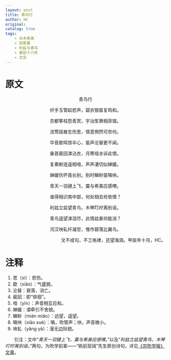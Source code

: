 ```yaml
---
layout: post
title: 青鸟行
author: HC
original: 
catalog: true
tags:
    - 伞木希美
    - 铠冢霙
    - 利兹与青鸟
    - 黄前十六年
    - 文言
---
```

# 原文
<span><center>青鸟行</center></span>

<span><center>纤手玉管起悲声，碧衣银笛复鸣和。</center></span>

<span><center>京都筝柱怨青冥，宇治笙箫相菲错。</center></span>

<span><center>流莺摇裔生伤思，情意惘然可奈何。</center></span>

<span><center>华音歊鸣惊伞心，笛声沦替更不闻。</center></span>

<span><center>垂首裴回涕沾衣，月寒瑶水诉此恨。</center></span>

<span><center>复奏断连遥相喑，声声凄切似婵媛。</center></span>

<span><center>婵媛伤怀竟长别，别时矊眇笛嗃吷。</center></span>

<span><center>青天一羽键上飞，霙与希美应感喟。</center></span>

<span><center>谁得相识南中部，何处相去衽依偎？</center></span>

<span><center>利兹立兹望青鸟，木琴叮咛离别谣。</center></span>

<span><center>青鸟遥望涕泪尽，此情兹甚何能消？</center></span>

<span><center>河汉坱轧纤凝‌空，惟作碧落比翼鸟。</center></span>

<div style="text-align:right">
    <span>文不成句，不工格律，还望海涵。甲辰年十月，HC。</span>
</div>

# 注释

1. 思（sì）：悲伤。
2. 歊（xiāo）：气盛貌。
3. 沦替：衰落，消亡。
4. 裴回：即“徘徊”。
5. 喑（yīn）：声音相互应和。
6. 婵媛：谓牵引不舍貌。
7. 矊眇（mián miǎo）：远望，遥望。
8. 嗃吷（xiāo xuè）：嗃，吹管声；吷，声音微小。
9. 坱轧（yǎng yà）：漫无边际貌。

&emsp;&emsp;引注：文中“*青天一羽键上飞，霙与希美应感喟。*”以及“*利兹立兹望青鸟，木琴叮咛离别谣。*”两句，为吹学前辈——“帆前契阔”先生原创诗句，详见[《京吹学报》文章](/2024/07/01/Euphoria&Frustrated/)。